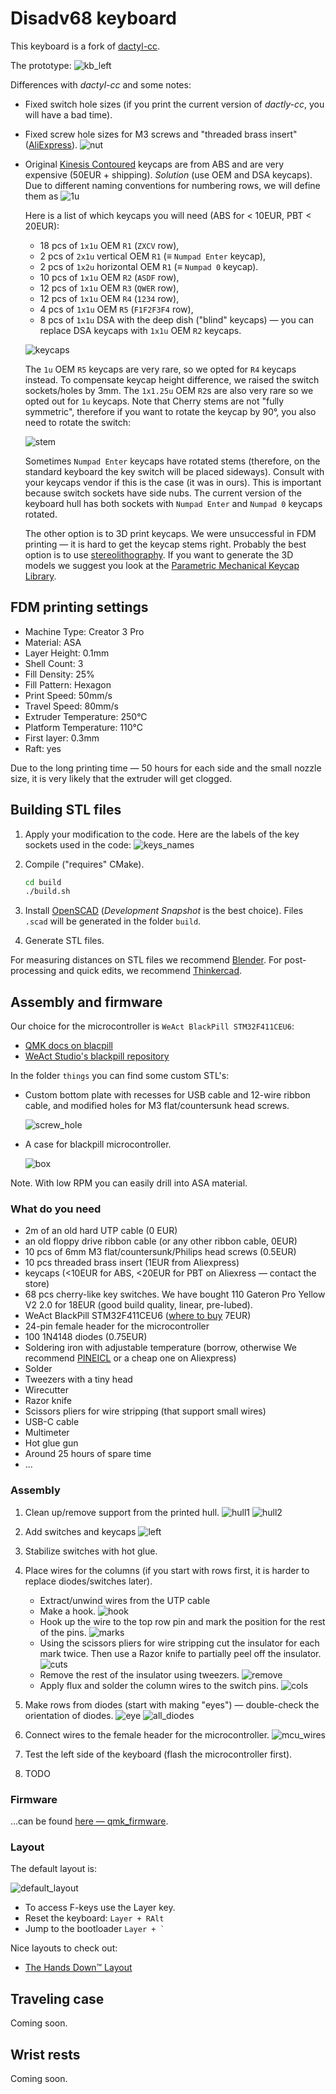 # Disadv68 keyboard

This keyboard is a fork of [dactyl-cc](https://github.com/adereth/dactyl-keyboard).

The prototype:
![kb_left](pictures/split.jpg)

Differences with *dactyl-cc* and some notes:

- Fixed switch hole sizes (if you print the current version of *dactly-cc*, you will have a bad time).
- Fixed screw hole sizes for M3 screws and "threaded brass insert" ([AliExpress](https://www.aliexpress.com/item/1005004870993068.htm)).
    ![nut](pictures/screw_insert.png)

- Original [Kinesis Contoured](https://deskthority.net/wiki/Kinesis_Contoured) keycaps are from ABS and are very expensive (50EUR + shipping).
  *Solution* (use OEM and DSA keycaps). Due to different naming conventions for numbering rows, we will define them as
    ![1u](pictures/1u_keycaps.png)

  Here is a list of which keycaps you will need (ABS for < 10EUR, PBT < 20EUR):
  - 18 pcs of `1x1u` OEM `R1` (`ZXCV` row),
  - 2  pcs of `2x1u` vertical OEM `R1` (≡ `Numpad Enter` keycap),
  - 2  pcs of `1x2u` horizontal OEM `R1` (≡ `Numpad 0` keycap).
  - 10 pcs of `1x1u` OEM `R2` (`ASDF` row),
  - 12 pcs of `1x1u` OEM `R3` (`QWER` row),
  - 12 pcs of `1x1u` OEM `R4` (`1234` row),
  - 4  pcs of `1x1u` OEM `R5` (`F1F2F3F4` row),
  - 8  pcs of `1x1u` DSA with the deep dish ("blind" keycaps) — you can replace DSA keycaps with `1x1u` OEM `R2` keycaps.
  
  ![keycaps](pictures/keycaps-layout.png)

  The `1u` OEM `R5` keycaps are very rare, so we opted for `R4` keycaps instead. To compensate keycap height difference, we raised the switch sockets/holes by 3mm.
  The `1x1.25u` OEM `R2`s are also very rare so we opted out for `1u` keycaps.
  Note that Cherry stems are not "fully symmetric", therefore if you want to rotate the keycap by 90°, you also need to rotate the switch:

  ![stem](pictures/cherry_stem.png)
  
  Sometimes `Numpad Enter` keycaps have rotated stems (therefore, on the standard keyboard the key switch will be placed sideways). Consult with your keycaps vendor if this is the case (it was in ours). This is important because switch sockets have side nubs.
  The current version of the keyboard hull has both sockets with `Numpad Enter` and `Numpad 0` keycaps rotated.

  The other option is to 3D print keycaps. We were unsuccessful in FDM printing — it is hard to get the keycap stems right. Probably the best option is to use [stereolithography](https://en.wikipedia.org/wiki/Stereolithography). If you want to generate the 3D models we suggest you look at the [Parametric Mechanical Keycap Library](https://github.com/rsheldiii/KeyV2).

## FDM printing settings

- Machine Type: Creator 3 Pro
- Material: ASA
- Layer Height: 0.1mm
- Shell Count: 3
- Fill Density: 25%
- Fill Pattern: Hexagon
- Print Speed: 50mm/s
- Travel Speed: 80mm/s
- Extruder Temperature: 250°C
- Platform Temperature: 110°C
- First layer: 0.3mm
- Raft: yes

Due to the long printing time — 50 hours for each side and the small nozzle size, it is very likely that the extruder will get clogged.

## Building STL files

1. Apply your modification to the code. Here are the labels of the key sockets used in the code:
   ![keys_names](pictures/keys_names.png)

2. Compile ("requires" CMake).

    ```bash
    cd build
    ./build.sh
    ```

3. Install [OpenSCAD](https://openscad.org/downloads.html) (*Development Snapshot* is the best choice). Files `.scad` will be generated in the folder `build`.

4. Generate STL files.

For measuring distances on STL files we recommend [Blender](https://www.blender.org/).
For post-processing and quick edits, we recommend [Thinkercad](https://www.tinkercad.com).

## Assembly and firmware

Our choice for the microcontroller is `WeAct BlackPill STM32F411CEU6`:

- [QMK docs on blacpill](https://docs.qmk.fm/#/platformdev_blackpill_f4x1?id=weact-blackpill-stm32f4x1)
- [WeAct Studio's blackpill repository](https://github.com/WeActStudio/WeActStudio.MiniSTM32F4x1)

In the folder `things` you can find some custom STL's:

- Custom bottom plate with recesses for USB cable and 12-wire ribbon cable, and modified holes for M3 flat/countersunk head screws.

  ![screw_hole](pictures/cuntersunk.png)

- A case for blackpill microcontroller.
  
  ![box](pictures/blacbox.png)

Note. With low RPM you can easily drill into ASA material.

### What do you need

- 2m of an old hard UTP cable (0 EUR)
- an old floppy drive ribbon cable (or any other ribbon cable, 0EUR)
- 10 pcs of 6mm M3 flat/countersunk/Philips head screws (0.5EUR)
- 10 pcs threaded brass insert (1EUR from Aliexpress)
- keycaps (<10EUR for ABS, <20EUR for PBT on Aliexress — contact the store)
- 68 pcs cherry-like key switches. We have bought 110 Gateron Pro Yellow V2 2.0 for 18EUR (good build quality, linear, pre-lubed).
- WeAct BlackPill STM32F411CEU6 ([where to buy](https://github.com/WeActStudio/WeActStudio.MiniSTM32F4x1#legitimate-purchase-links-as-well-as-pirated-links) 7EUR)
- 24-pin female header for the microcontroller
- 100 1N4148 diodes (0.75EUR)
- Soldering iron with adjustable temperature (borrow, otherwise We recommend [PINEICL](https://pine64.com/product/pinecil-smart-mini-portable-soldering-iron/) or a cheap one on Aliexpress)
- Solder
- Tweezers with a tiny head
- Wirecutter
- Razor knife
- Scissors pliers for wire stripping (that support small wires)
- USB-C cable
- Multimeter
- Hot glue gun
- Around 25 hours of spare time
- ...

### Assembly

1. Clean up/remove support from the printed hull.
   ![hull1](pictures/assembly/hull_bottom.jpg)
   ![hull2](pictures/assembly/hull_top.jpg)

2. Add switches and keycaps
   ![left](pictures/kb_left.jpg)

3. Stabilize switches with hot glue.

4. Place wires for the columns (if you start with rows first, it is harder to replace diodes/switches later).

     - Extract/unwind wires from the UTP cable
     - Make a hook.
        ![hook](pictures/assembly/hook.jpg)
     - Hook up the wire to the top row pin and mark the position for the rest of the pins.
       ![marks](pictures/assembly/mark_wire.jpg)
     - Using the scissors pliers for wire stripping cut the insulator for each mark twice. Then use a Razor knife to partially peel off the insulator.
     ![cuts](pictures/assembly/cuts.jpg)
     - Remove the rest of the insulator using tweezers.
     ![remove](pictures/assembly/remove_insu.jpg)
     - Apply flux and solder the column wires to the switch pins.
     ![cols](pictures/assembly/cols.jpg)

5. Make rows from diodes (start with making "eyes") — double-check the orientation of diodes.
     ![eye](pictures/assembly/diode_eye.jpg)
     ![all_diodes](pictures/assembly/all_diodes.jpg)

6. Connect wires to the female header for the microcontroller.
  ![mcu_wires](pictures/assembly/mcu_wires.jpg)

7. Test the left side of the keyboard (flash the microcontroller first).
8. TODO

### Firmware

...can be found [here — qmk_firmware](https://github.com/tree-in-forest/qmk_firmware/tree/tree-in-forest-disadv68/keyboards/handwired/disadv68).

### Layout

The default layout is:

![default_layout](pictures/disadv68_default_layout.png)

- To access F-keys use the Layer key.
- Reset the keyboard: `Layer + RAlt`
- Jump to the bootloader ``Layer + ` ``

Nice layouts to check out:

- [The Hands Down™ Layout](https://sites.google.com/alanreiser.com/handsdown)

## Traveling case

Coming soon.

## Wrist rests

Coming soon.
